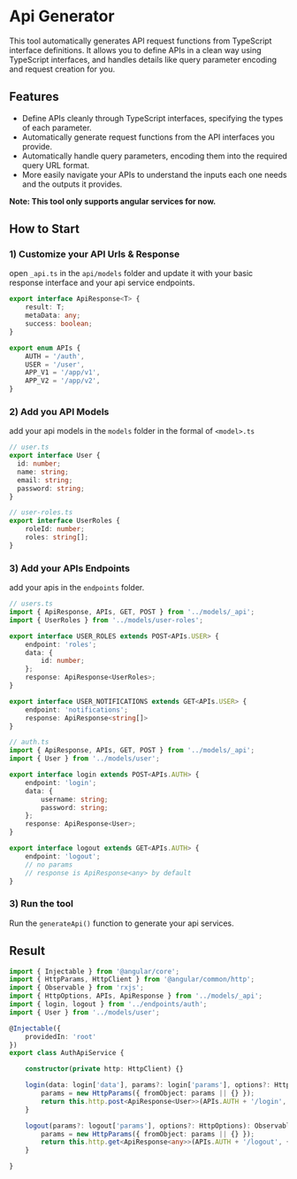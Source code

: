 # Api Generator

This tool automatically generates API request functions from TypeScript interface definitions. It allows you to define APIs in a clean way using TypeScript interfaces, and handles details like query parameter encoding and request creation for you.

## Features
- Define APIs cleanly through TypeScript interfaces, specifying the types of each parameter.
- Automatically generate request functions from the API interfaces you provide.
- Automatically handle query parameters, encoding them into the required query URL format.
- More easily navigate your APIs to understand the inputs each one needs and the outputs it provides.


**Note: This tool only supports angular services for now.**

## How to Start

### 1) Customize your API Urls & Response

open `_api.ts` in the `api/models` folder and update it with your basic response interface and your api service
endpoints.

```ts
export interface ApiResponse<T> {
    result: T;
    metaData: any;
    success: boolean;
}

export enum APIs {
    AUTH = '/auth',
    USER = '/user',
    APP_V1 = '/app/v1',
    APP_V2 = '/app/v2',
}
```

### 2) Add you API Models
add your api models in the `models` folder in the formal of `<model>.ts`

```ts
// user.ts
export interface User {
  id: number;
  name: string;
  email: string;
  password: string;
}
```

```ts
// user-roles.ts
export interface UserRoles {
    roleId: number;
    roles: string[];
}
```

### 3) Add your APIs Endpoints
add your apis in the `endpoints` folder.

```ts
// users.ts
import { ApiResponse, APIs, GET, POST } from '../models/_api';
import { UserRoles } from '../models/user-roles';

export interface USER_ROLES extends POST<APIs.USER> {
    endpoint: 'roles';
    data: {
        id: number;
    };
    response: ApiResponse<UserRoles>;
}

export interface USER_NOTIFICATIONS extends GET<APIs.USER> {
    endpoint: 'notifications';
    response: ApiResponse<string[]>
}
```

```ts
// auth.ts
import { ApiResponse, APIs, GET, POST } from '../models/_api';
import { User } from '../models/user';

export interface login extends POST<APIs.AUTH> {
    endpoint: 'login';
    data: {
        username: string;
        password: string;
    };
    response: ApiResponse<User>;
}

export interface logout extends GET<APIs.AUTH> {
    endpoint: 'logout';
    // no params
    // response is ApiResponse<any> by default
}
```

### 3) Run the tool
Run the `generateApi()` function to generate your api services.

## Result
```ts
import { Injectable } from '@angular/core';
import { HttpParams, HttpClient } from '@angular/common/http';
import { Observable } from 'rxjs';
import { HttpOptions, APIs, ApiResponse } from '../models/_api';
import { login, logout } from '../endpoints/auth';
import { User } from '../models/user';

@Injectable({
    providedIn: 'root'
})
export class AuthApiService {

    constructor(private http: HttpClient) {}

    login(data: login['data'], params?: login['params'], options?: HttpOptions): Observable<ApiResponse<User>> {
        params = new HttpParams({ fromObject: params || {} });
        return this.http.post<ApiResponse<User>>(APIs.AUTH + '/login', data, { params, ...options });
    }

    logout(params?: logout['params'], options?: HttpOptions): Observable<ApiResponse<any>> {
        params = new HttpParams({ fromObject: params || {} });
        return this.http.get<ApiResponse<any>>(APIs.AUTH + '/logout', { params, ...options });
    }

}
```
